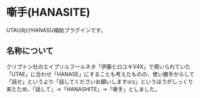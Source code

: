 # 噺手(HANASITE)
UTAU向けHANASU補助プラグインです。
## 名称について
クリプトン社のエイプリルフールネタ「伊藤ヒロユキV4X」で用いられていた「UTAE」に合わせ「HANASE」にすることも考えたものの、使い勝手からして「話せ」というより「話してくださいお願いしますorz」というほうがしっくり来たため、「話して」→「HANASHITE」→「噺手」としました。
